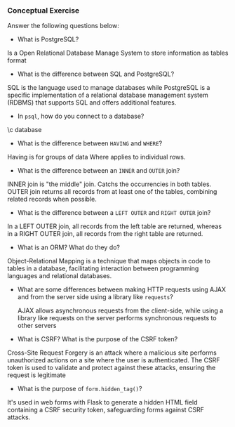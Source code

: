### Conceptual Exercise

Answer the following questions below:

- What is PostgreSQL?

Is a Open Relational Database Manage System to store information as tables format

- What is the difference between SQL and PostgreSQL?

SQL is the language used to manage databases while PostgreSQL is a specific implementation of a relational database management system (RDBMS) that supports SQL and offers additional features.

- In `psql`, how do you connect to a database?

\c database

- What is the difference between `HAVING` and `WHERE`?

Having is for groups of data Where applies to individual rows.

- What is the difference between an `INNER` and `OUTER` join?

INNER join is "the middle" join. Catchs the occurrencies in both tables. OUTER join returns all records from at least one of the tables, combining related records when possible.

- What is the difference between a `LEFT OUTER` and `RIGHT OUTER` join?

 In a LEFT OUTER join, all records from the left table are returned, whereas in a RIGHT OUTER join, all records from the right table are returned.

- What is an ORM? What do they do?

Object-Relational Mapping is a technique that maps objects in code to tables in a database, facilitating interaction between programming languages and relational databases.

- What are some differences between making HTTP requests using AJAX 
  and from the server side using a library like `requests`?

  AJAX allows asynchronous requests from the client-side, while using a library like requests on the server performs synchronous requests to other servers

- What is CSRF? What is the purpose of the CSRF token?

Cross-Site Request Forgery is an attack where a malicious site performs unauthorized actions on a site where the user is authenticated. The CSRF token is used to validate and protect against these attacks, ensuring the request is legitimate

- What is the purpose of `form.hidden_tag()`?

It's used in web forms with Flask to generate a hidden HTML field containing a CSRF security token, safeguarding forms against CSRF attacks.
